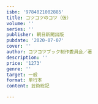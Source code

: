 ```yaml
---
isbn: '9784021002885'
title: コツコツのコツ（仮）
volume: ''
series: ''
publisher: 朝日新聞出版
pubdate: '2020-07-07'
cover: ''
author: コツコツブック制作委員会／著
description: ''
price: '1273'
genre: ''
target: 一般
format: 単行本
content: 芸術総記

---
```

